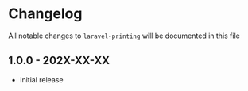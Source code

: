 # Changelog

All notable changes to `laravel-printing` will be documented in this file

## 1.0.0 - 202X-XX-XX

- initial release
